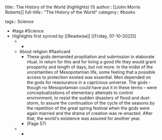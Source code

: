 title:: The History of the World (highlights) (1)
author:: [[John Morris Roberts]]
full-title:: "The History of the World"
category:: #books

tags:: Science

- #tags #Science
- Highlights first synced by [[Readwise]] [[Friday, 07-10-2022]]
	- -
	- About religion #flashcard
		- These gods demanded propitiation and submission in elaborate ritual. In return for this and for living a good life they would grant prosperity and length of days, but not more. In the midst of the uncertainties of Mesopotamian life, some feeling that a possible access to protection existed was essential. Men depended on the gods for reassurance in a capricious universe. The gods - though no Mesopotamian could have put it in these terms – were conceptualizations of elementary attempts to control environment, to resist the sudden disasters of flood and dust-storm, to assure the continuation of the cycle of the seasons by the repetition of the great spring festival when the gods were again married and the drama of creation was re-enacted. After that, the world's existence was assured for another year.
		- (Page 57)
	- -